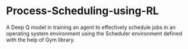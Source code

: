 # Process-Scheduling-using-RL
A Deep Q model in training an  agent to effectively schedule jobs in an operating system environment using the Scheduler environment defined with the help of Gym library.
